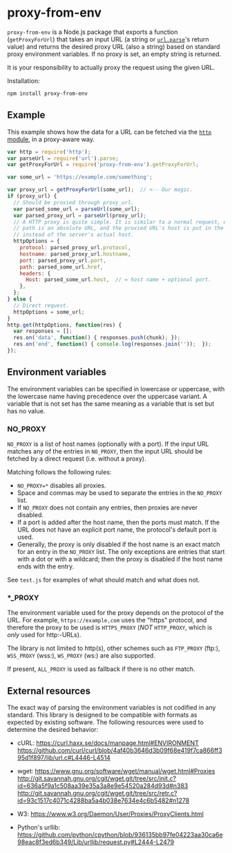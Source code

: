 # proxy-from-env

`proxy-from-env` is a Node.js package that exports a function (`getProxyForUrl`)
that takes an input URL (a string or
[`url.parse`](https://nodejs.org/docs/latest/api/url.html#url_url_parsing)'s
return value) and returns the desired proxy URL (also a string) based on
standard proxy environment variables. If no proxy is set, an empty string is
returned.

It is your responsibility to actually proxy the request using the given URL.

Installation:

```sh
npm install proxy-from-env
```

## Example
This example shows how the data for a URL can be fetched via the
[`http` module](https://nodejs.org/api/http.html), in a proxy-aware way.

```javascript
var http = require('http');
var parseUrl = require('url').parse;
var getProxyForUrl = require('proxy-from-env').getProxyForUrl;

var some_url = 'https://example.com/something';

var proxy_url = getProxyForUrl(some_url);  // <-- Our magic.
if (proxy_url) {
  // Should be proxied through proxy_url.
  var parsed_some_url = parseUrl(some_url);
  var parsed_proxy_url = parseUrl(proxy_url);
  // A HTTP proxy is quite simple. It is similar to a normal request, except the
  // path is an absolute URL, and the proxied URL's host is put in the header
  // instead of the server's actual host.
  httpOptions = {
    protocol: parsed_proxy_url.protocol,
    hostname: parsed_proxy_url.hostname,
    port: parsed_proxy_url.port,
    path: parsed_some_url.href,
    headers: {
      Host: parsed_some_url.host,  // = host name + optional port.
    },
  };
} else {
  // Direct request.
  httpOptions = some_url;
}
http.get(httpOptions, function(res) {
  var responses = [];
  res.on('data', function() { responses.push(chunk); });
  res.on('end', function() { console.log(responses.join(''));  });
});

```

## Environment variables
The environment variables can be specified in lowercase or uppercase, with the
lowercase name having precedence over the uppercase variant. A variable that is
not set has the same meaning as a variable that is set but has no value.

### NO\_PROXY

`NO_PROXY` is a list of host names (optionally with a port). If the input URL
matches any of the entries in `NO_PROXY`, then the input URL should be fetched
by a direct request (i.e. without a proxy).

Matching follows the following rules:

- `NO_PROXY=*` disables all proxies.
- Space and commas may be used to separate the entries in the `NO_PROXY` list.
- If `NO_PROXY` does not contain any entries, then proxies are never disabled.
- If a port is added after the host name, then the ports must match. If the URL
  does not have an explicit port name, the protocol's default port is used.
- Generally, the proxy is only disabled if the host name is an exact match for
  an entry in the `NO_PROXY` list. The only exceptions are entries that start
  with a dot or with a wildcard; then the proxy is disabled if the host name
  ends with the entry.

See `test.js` for examples of what should match and what does not.

### \*\_PROXY

The environment variable used for the proxy depends on the protocol of the URL.
For example, `https://example,com` uses the "https" protocol, and therefore the
proxy to be used is `HTTPS_PROXY` (_NOT_ `HTTP_PROXY`, which is _only_ used for
http:-URLs).

The library is not limited to http(s), other schemes such as
`FTP_PROXY` (ftp:),
`WSS_PROXY` (wss:),
`WS_PROXY` (ws:)
are also supported.

If present, `ALL_PROXY` is used as fallback if there is no other match.


## External resources
The exact way of parsing the environment variables is not codified in any
standard. This library is designed to be compatible with formats as expected by
existing software.
The following resources were used to determine the desired behavior:

- cURL:
  https://curl.haxx.se/docs/manpage.html#ENVIRONMENT  
  https://github.com/curl/curl/blob/4af40b3646d3b09f68e419f7ca866ff395d1f897/lib/url.c#L4446-L4514  

- wget: 
  https://www.gnu.org/software/wget/manual/wget.html#Proxies  
  http://git.savannah.gnu.org/cgit/wget.git/tree/src/init.c?id=636a5f9a1c508aa39e35a3a8e9e54520a284d93d#n383  
  http://git.savannah.gnu.org/cgit/wget.git/tree/src/retr.c?id=93c1517c4071c4288ba5a4b038e7634e4c6b5482#n1278  

- W3:
  https://www.w3.org/Daemon/User/Proxies/ProxyClients.html  

- Python's urllib:
  https://github.com/python/cpython/blob/936135bb97fe04223aa30ca6e98eac8f3ed6b349/Lib/urllib/request.py#L2444-L2479
